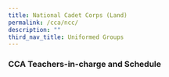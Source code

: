```yaml
---
title: National Cadet Corps (Land)
permalink: /cca/ncc/
description: ""
third_nav_title: Uniformed Groups
---
```




### CCA Teachers-in-charge and Schedule